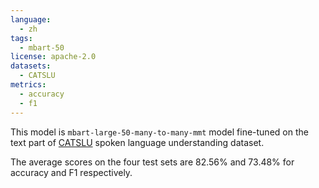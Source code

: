```yaml
---
language:
  - zh
tags:
  - mbart-50
license: apache-2.0
datasets:
  - CATSLU
metrics:
  - accuracy
  - f1
---
```


This model is `mbart-large-50-many-to-many-mmt` model fine-tuned on the text part of [CATSLU](https://sites.google.com/view/CATSLU/home) spoken language understanding dataset.

The average scores on the four test sets are 82.56% and 73.48% for accuracy and F1 respectively.

